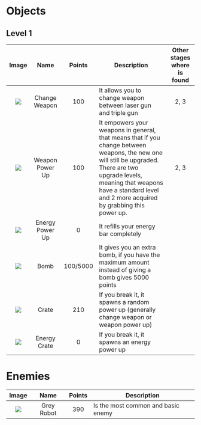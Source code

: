 # Objects
## Level 1
|Image|Name|Points|Description|Other stages where is found|
|:---:|:---:|:---:|---|   :---:   |
|![](https://raw.githubusercontent.com/nicobabot/OutZone_AlchemistStudio/master/Wiki%20material/Design/MOBS/ChangeWeapon.gif)|Change Weapon|100|It allows you to change weapon between laser gun and triple gun|2, 3|
|![](https://raw.githubusercontent.com/nicobabot/OutZone_AlchemistStudio/master/Wiki%20material/Design/MOBS/PowerUp.gif)|Weapon Power Up|100|It empowers your weapons in general, that means that if you change between weapons, the new one will still be upgraded. There are two upgrade levels, meaning that weapons have a standard level and 2 more acquired by grabbing this power up.|2, 3|
|![](https://raw.githubusercontent.com/nicobabot/OutZone_AlchemistStudio/master/Wiki%20material/Design/MOBS/Energy.gif)|Energy Power Up|0|It refills your energy bar completely|
|![](https://raw.githubusercontent.com/nicobabot/OutZone_AlchemistStudio/master/Wiki%20material/Design/MOBS/Bomb.gif)|Bomb|100/5000|It gives you an extra bomb, if you have the maximum amount instead of giving a bomb gives 5000 points|
|![](https://raw.githubusercontent.com/nicobabot/OutZone_AlchemistStudio/master/Wiki%20material/Design/MOBS/Crate.gif)|Crate|210|If you break it, it spawns a random power up (generally change weapon or weapon power up)|
|![](https://raw.githubusercontent.com/nicobabot/OutZone_AlchemistStudio/master/Wiki%20material/Design/MOBS/EnergyCrate.gif)|Energy Crate|0|If you break it, it spawns an energy power up|
# Enemies
|Image|Name|Points|Description|
|:---:|:---:|:---:|---|
|![](https://raw.githubusercontent.com/nicobabot/OutZone_AlchemistStudio/master/Wiki%20material/Design/MOBS/GreyR.png)|Grey Robot|390|Is the most common and basic enemy|